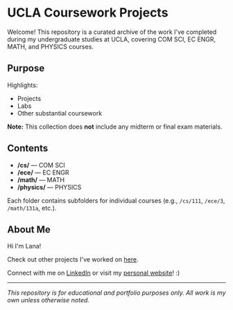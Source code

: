 # UCLA Coursework Projects

Welcome! This repository is a curated archive of the work I've completed during my undergraduate studies at UCLA, covering COM SCI, EC ENGR, MATH, and PHYSICS courses. 

## Purpose

Highlights:
- Projects
- Labs
- Other substantial coursework

**Note:** This collection does **not** include any midterm or final exam materials.

## Contents

- **/cs/** — COM SCI 
- **/ece/** — EC ENGR 
- **/math/** — MATH 
- **/physics/** — PHYSICS 

Each folder contains subfolders for individual courses (e.g., `/cs/111`, `/ece/3`, `/math/131a`, etc.).

## About Me

Hi I'm Lana! 

Check out other projects I've worked on [here](https://github.com/lanachloelim). 

Connect with me on [LinkedIn](https://www.linkedin.com/in/lana-chloe-lim-8b871a221/) or visit my [personal website](https://lanachloelim.github.io)! :)

---

*This repository is for educational and portfolio purposes only. All work is my own unless otherwise noted.*